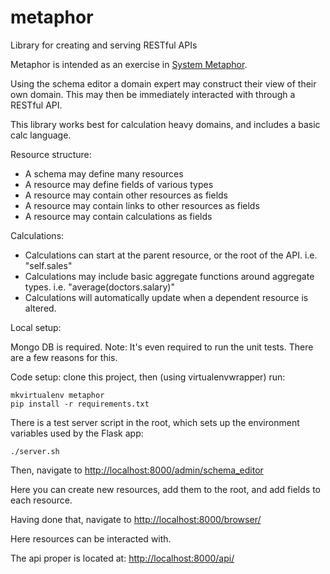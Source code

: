 # metaphor
Library for creating and serving RESTful APIs

Metaphor is intended as an exercise in [System Metaphor](https://wiki.c2.com/?SystemMetaphor).

Using the schema editor a domain expert may construct their view of their own domain.
This may then be immediately interacted with through a RESTful API.

This library works best for calculation heavy domains, and includes a basic calc language.

Resource structure:
 - A schema may define many resources
 - A resource may define fields of various types
 - A resource may contain other resources as fields
 - A resource may contain links to other resources as fields
 - A resource may contain calculations as fields

Calculations:
 - Calculations can start at the parent resource, or the root of the API. i.e. "self.sales"
 - Calculations may include basic aggregate functions around aggregate types. i.e. "average(doctors.salary)"
 - Calculations will automatically update when a dependent resource is altered.
 
Local setup:

Mongo DB is required. Note: It's even required to run the unit tests. There are a few reasons for this.

Code setup:
clone this project, then (using virtualenvwrapper) run:
```
mkvirtualenv metaphor
pip install -r requirements.txt
```
There is a test server script in the root, which sets up the environment variables used by the Flask app:
```
./server.sh
```
Then, navigate to [http://localhost:8000/admin/schema_editor](http://localhost:8000/admin/schema_editor)

Here you can create new resources, add them to the root, and add fields to each resource.

Having done that, navigate to [http://localhost:8000/browser/](http://localhost:8000/browser/)

Here resources can be interacted with.

The api proper is located at: [http://localhost:8000/api/](http://localhost:8000/api/)
